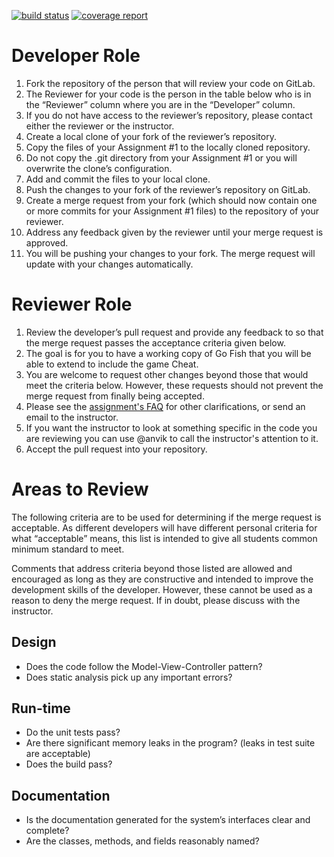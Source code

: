 [![build status](http://ares-mat17.cs.uleth.ca/gitlab/cpsc3720/CodeReviewSpring2018/JaceRiehl/badges/master/build.svg)](http://ares-mat17.cs.uleth.ca/gitlab/cpsc3720/CodeReviewSpring2018/JaceRiehl/commits/master)
[![coverage report](http://ares-mat17.cs.uleth.ca/gitlab/cpsc3720/CodeReviewSpring2018/JaceRiehl/badges/master/coverage.svg)](http://ares-mat17.cs.uleth.ca/gitlab/cpsc3720/CodeReviewSpring2018/JaceRiehl/commits/master)

# Developer Role
1.	Fork the repository of the person that will review your code on GitLab.
   1.	The Reviewer for your code is the person in the table below who is in the “Reviewer” column where you are in the “Developer” column.
   2.	If you do not have access to the reviewer’s repository, please contact either the reviewer or the instructor.
2.	Create a local clone of your fork of the reviewer’s repository.
3.	Copy the files of your Assignment #1 to the locally cloned repository.
   1.	Do not copy the .git directory from your Assignment #1 or you will overwrite the clone’s configuration.
4.	Add and commit the files to your local clone.
5.	Push the changes to your fork of the reviewer’s repository on GitLab.   
6.	Create a merge request from your fork (which should now contain one or more commits for your Assignment #1 files) to the repository of your reviewer.
7.	Address any feedback given by the reviewer until your merge request is approved.
   1.	You will be pushing your changes to your fork. The merge request will update with your changes automatically.

# Reviewer Role
1.	Review the developer’s pull request and provide any feedback to so that the merge request passes the acceptance criteria given below. 
   1.	The goal is for you to have a working copy of Go Fish that you will be able to extend to include the game Cheat.
   2.	You are welcome to request other changes beyond those that would meet the criteria below. However, these requests should not prevent the merge request from finally being accepted.
   3.	Please see the [assignment's FAQ](https://moodle.uleth.ca/201801/mod/page/view.php?id=36334) for other clarifications, or send an email to the instructor.
   4.	If you want the instructor to look at something specific in the code you are reviewing you can use @anvik to call the instructor's attention to it.
2.	Accept the pull request into your repository.

# Areas to Review
The following criteria are to be used for determining if the merge request is acceptable. As different developers will have different personal criteria for what “acceptable” means, this list is intended to give all students common minimum standard to meet.

Comments that address criteria beyond those listed are allowed and encouraged as long as they are constructive and intended to improve the development skills of the developer. However, these cannot be used as a reason to deny the merge request. If in doubt, please discuss with the instructor. 
## Design
*	Does the code follow the Model-View-Controller pattern?
*	Does static analysis pick up any important errors?

## Run-time
*	Do the unit tests pass?
*	Are there significant memory leaks in the program? (leaks in test suite are acceptable)
*	Does the build pass?

## Documentation
*	Is the documentation generated for the system’s interfaces clear and complete?
*	Are the classes, methods, and fields reasonably named?